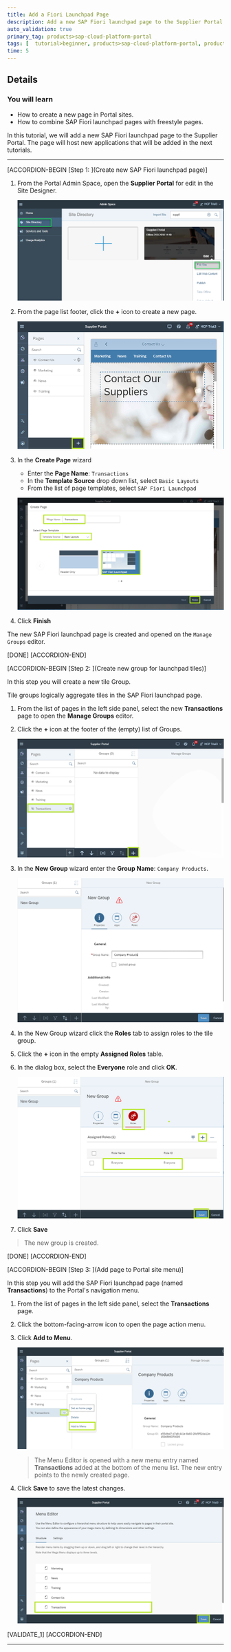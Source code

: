 ```yaml
---
title: Add a Fiori Launchpad Page
description: Add a new SAP Fiori launchpad page to the Supplier Portal site.
auto_validation: true
primary_tag: products>sap-cloud-platform-portal
tags: [  tutorial>beginner, products>sap-cloud-platform-portal, products>sap-cloud-platform, products>sap-web-ide, topic>sapui5]
time: 5
---
```


## Details
### You will learn  
  - How to create a new page in Portal sites.
  - How to combine SAP Fiori launchpad pages with freestyle pages.

In this tutorial, we will add a new SAP Fiori launchpad page to the Supplier Portal. The page will host new applications that will be added in the next tutorials.

---

[ACCORDION-BEGIN [Step 1: ](Create new SAP Fiori launchpad page)]

1. From the Portal Admin Space, open the **Supplier Portal** for edit in the Site Designer.

    ![Open Site in Site designer](0-open-site-edit.png)

2. From the page list footer, click the **+** icon to create a new page.

    ![Create new page icon](1-create-new-page.png)

3. In the **Create Page** wizard

    * Enter the **Page Name**: `Transactions`
    * In the **Template Source** drop down list, select `Basic Layouts`
    * From the list of page templates, select `SAP Fiori Launchpad`

    ![Create new page icon](2-create-flp-page.png)

4. Click **Finish**

The new SAP Fiori launchpad page is created and opened on the `Manage Groups` editor.

[DONE]
[ACCORDION-END]

[ACCORDION-BEGIN [Step 2: ](Create new group for launchpad tiles)]

In this step you will create a new tile Group.

Tile groups logically aggregate tiles in the SAP Fiori launchpad page.

1. From the list of pages in the left side panel, select the new **Transactions** page to open the **Manage Groups** editor.

2. Click the **+** icon at the footer of the (empty) list of Groups.

    ![Create new FLP group](3-create-flp-group.png)

3. In the **New Group** wizard enter the **Group Name**: `Company Products`.

    ![Enter group name](4-new-group-name.png)

4. In the New Group wizard click the **Roles** tab to assign roles to the tile group.

5. Click the **+** icon in the empty **Assigned Roles** table.

6. In the dialog box, select the **Everyone** role and click **OK**.

    ![Assign group role](5-asssign-group-role.png)

7. Click **Save**

> The new group is created.


[DONE]
[ACCORDION-END]


[ACCORDION-BEGIN [Step 3: ](Add page to Portal site menu)]

In this step you will add the SAP Fiori launchpad page (named **Transactions**) to the Portal's navigation menu.

1. From the list of pages in the left side panel, select the  **Transactions** page.

2. Click the bottom-facing-arrow icon to open the page action menu.

3. Click **Add to Menu**.

    ![Add to Menu](6-add-to-menu.png)

    > The Menu Editor is opened with a new menu entry named **Transactions** added at the bottom of the menu list. The new entry points to the newly created page.

4. Click **Save** to save the latest changes.

    ![Menu editor](7-menu-editor.png)


[VALIDATE_1]
[ACCORDION-END]


---
